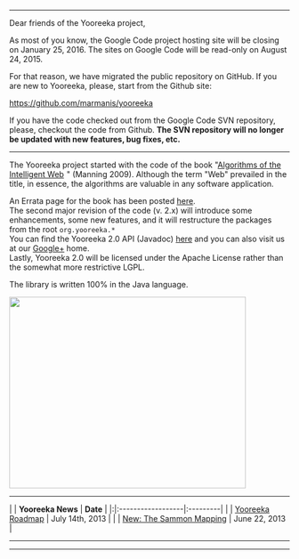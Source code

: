 
---

Dear friends of the Yooreeka project,

As most of you know, the Google Code project hosting site will be closing on January 25, 2016. The sites on Google Code will be read-only on August 24, 2015.

For that reason, we have migrated the public repository on GitHub. If you are new to Yooreeka, please, start from the Github site:

https://github.com/marmanis/yooreeka

If you have the code checked out from the Google Code SVN repository, please, checkout the code from Github. **The SVN repository will no longer be updated with new features, bug fixes, etc.**


---



The Yooreeka project started with the code of the book "<a href='http://www.amazon.com/gp/product/1933988665/ref=as_li_tf_tl?ie=UTF8&camp=1789&creative=9325&creativeASIN=1933988665&linkCode=as2&tag=magrll05-20'>Algorithms of the Intelligent Web</a><img src='http://www.assoc-amazon.com/e/ir?t=magrll05-20&l=as2&o=1&a=1933988665' alt='' border='0' width='1' height='1' />
" (Manning 2009). Although the term "Web" prevailed in the title, in essence, the algorithms are valuable in any software application.
<br />

An Errata page for the book has been posted <a href='http://www.marmanis.com/static/AIW-Errata/AIW-Errata.html'>here</a>.
<br />
The second major revision of the code (v. 2.x) will introduce some enhancements, some new features, and it will restructure the packages from the root `org.yooreeka.*`
<br />
You can find the Yooreeka 2.0 API (Javadoc) <a href='http://www.marmanis.com/static/javadoc/index.html'>here</a> and you can also visit us at our <a href='https://plus.google.com/104139236480160442995'>Google+</a> home.
<br />
Lastly, Yooreeka 2.0 will be licensed under the Apache License rather than the somewhat more restrictive LGPL.

The library is written 100% in the Java language.

<a href='http://www.youtube.com/watch?feature=player_embedded&v=B2BIO8OTyZo' target='_blank'><img src='http://img.youtube.com/vi/B2BIO8OTyZo/0.jpg' width='425' height=344 /></a>


---


| | **Yooreeka News** | **Date** |
|:|:------------------|:---------|
|  | [Yooreeka Roadmap](http://blog.yooreeka.com/post/55449966472/yooreeka-roadmap) | July 14th, 2013 |
|  | [New: The Sammon Mapping](http://blog.yooreeka.com/post/55457996289/the-sammon-mapping-nonlinear-projections-for) | June 22, 2013 |


---





---
